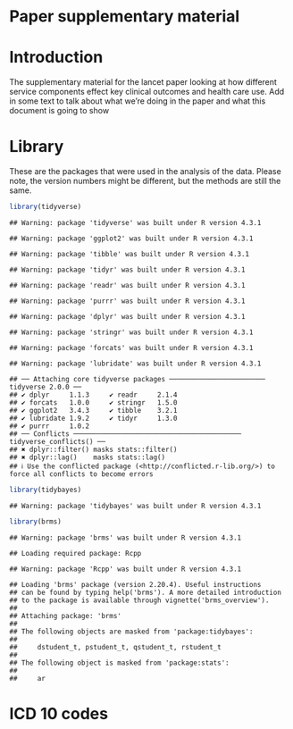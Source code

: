 Paper supplementary material
================

# Introduction

The supplementary material for the lancet paper looking at how different
service components effect key clinical outcomes and health care use. Add
in some text to talk about what we’re doing in the paper and what this
document is going to show

# Library

These are the packages that were used in the analysis of the data.
Please note, the version numbers might be different, but the methods are
still the same.

``` r
library(tidyverse)
```

    ## Warning: package 'tidyverse' was built under R version 4.3.1

    ## Warning: package 'ggplot2' was built under R version 4.3.1

    ## Warning: package 'tibble' was built under R version 4.3.1

    ## Warning: package 'tidyr' was built under R version 4.3.1

    ## Warning: package 'readr' was built under R version 4.3.1

    ## Warning: package 'purrr' was built under R version 4.3.1

    ## Warning: package 'dplyr' was built under R version 4.3.1

    ## Warning: package 'stringr' was built under R version 4.3.1

    ## Warning: package 'forcats' was built under R version 4.3.1

    ## Warning: package 'lubridate' was built under R version 4.3.1

    ## ── Attaching core tidyverse packages ──────────────────────── tidyverse 2.0.0 ──
    ## ✔ dplyr     1.1.3     ✔ readr     2.1.4
    ## ✔ forcats   1.0.0     ✔ stringr   1.5.0
    ## ✔ ggplot2   3.4.3     ✔ tibble    3.2.1
    ## ✔ lubridate 1.9.2     ✔ tidyr     1.3.0
    ## ✔ purrr     1.0.2     
    ## ── Conflicts ────────────────────────────────────────── tidyverse_conflicts() ──
    ## ✖ dplyr::filter() masks stats::filter()
    ## ✖ dplyr::lag()    masks stats::lag()
    ## ℹ Use the conflicted package (<http://conflicted.r-lib.org/>) to force all conflicts to become errors

``` r
library(tidybayes)
```

    ## Warning: package 'tidybayes' was built under R version 4.3.1

``` r
library(brms)
```

    ## Warning: package 'brms' was built under R version 4.3.1

    ## Loading required package: Rcpp

    ## Warning: package 'Rcpp' was built under R version 4.3.1

    ## Loading 'brms' package (version 2.20.4). Useful instructions
    ## can be found by typing help('brms'). A more detailed introduction
    ## to the package is available through vignette('brms_overview').
    ## 
    ## Attaching package: 'brms'
    ## 
    ## The following objects are masked from 'package:tidybayes':
    ## 
    ##     dstudent_t, pstudent_t, qstudent_t, rstudent_t
    ## 
    ## The following object is masked from 'package:stats':
    ## 
    ##     ar

# ICD 10 codes
